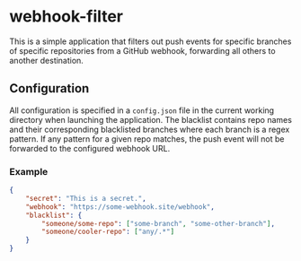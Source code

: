 # webhook-filter
This is a simple application that filters out push events for specific branches of specific repositories from a GitHub
webhook, forwarding all others to another destination.

## Configuration
All configuration is specified in a `config.json` file in the current working directory when launching the application.
The blacklist contains repo names and their corresponding blacklisted branches where each branch is a regex pattern. If any pattern for a given repo matches, the push event will not be forwarded to the configured webhook URL.

### Example
```json
{
	"secret": "This is a secret.",
	"webhook": "https://some-webhook.site/webhook",
	"blacklist": {
		"someone/some-repo": ["some-branch", "some-other-branch"],
		"someone/cooler-repo": ["any/.*"]
	}
}
```
